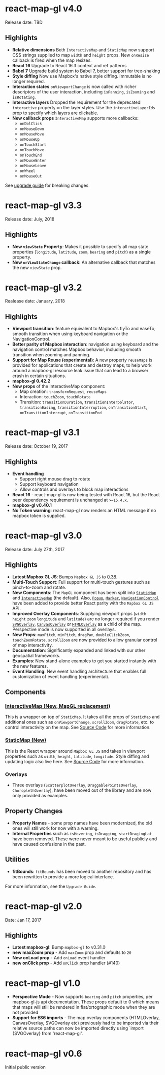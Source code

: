 # react-map-gl v4.0

Release date: TBD

## Highlights

- **Relative dimensions** Both `InteractiveMap` and `StaticMap` now support CSS strings supplied to map `width` and `height` props. New `onResize` callback is fired when the map resizes.
- **React 16** Upgrade to React 16.3 context and ref patterns
- **Babel 7** Upgrade build system to Babel 7, better support for tree-shaking
- **Style diffing** Now use Mapbox's native style diffing. Immutable is no longer required.
- **Interaction states** `onViewportChange` is now called with richer descriptors of the user interaction, including `isPanning`, `isZooming` and `isRotating`.
- **Interactive layers** Dropped the requirement for the deprecated `interactive` property on the layer styles. Use the `interactiveLayerIds` prop to specify which layers are clickable.
- **New callback props** `InteractiveMap` supports more callbacks:
  + `onDblClick`
  + `onMouseDown`
  + `onMouseMove`
  + `onMouseUp`
  + `onTouchStart`
  + `onTouchMove`
  + `onTouchEnd`
  + `onMouseEnter`
  + `onMouseLeave`
  + `onWheel`
  + `onMouseOut`

See [upgrade guide](/docs/upgrade-guide.md) for breaking changes.

# react-map-gl v3.3

Release date: July, 2018

## Highlights

- **New `viewState` Property**: Makes it possible to specify all map state properties (`longitude`, `latitude`, `zoom`, `bearing` and `pitch`) as a single property.
- **New `onViewStateChange` callback**: An alternative callback that matches the new `viewState` prop.


# react-map-gl v3.2

Realease date: January, 2018

## Highlights

- **Viewport transition**: feature equivalent to Mapbox's flyTo and easeTo; smooth transition when using keyboard navigation or the NavigationControl.
- **Better parity of Mapbox interaction**: navigation using keyboard and the navigation control matches Mapbox behavior, including smooth transition when zooming and panning.
- **Support for Map Reuse (experimental)**: A new property `reuseMaps` is provided for applications that create and destroy maps, to help work around a mapbox-gl resource leak issue that can lead to a browser crash in certain situations.
- **mapbox-gl 0.42.2**
- **New props** of the InteractiveMap component:
  + Map creation: `transformRequest`, `reuseMaps`
  + Interaction: `touchZoom`, `touchRotate`
  + Transition: `transitionDuration`, `transitionInterpolator`, `transitionEasing`, `transitionInterruption`, `onTransitionStart`, `onTransitionInterrupt`, `onTransitionEnd`


# react-map-gl v3.1

Release date: October 19, 2017

## Highlights

- **Event handling**
  + Support right mouse drag to rotate
  + Support keyboard navigation
  + Allow controls and overlays to block map interactions
- **React 16** - react-map-gl is now being tested with React 16, but the React peer dependency requirement is unchanged at `>=15.4.x`.
- **mapbox-gl v0.40.1**
- **No Token warning**: react-map-gl now renders an HTML message if no mapbox token is supplied.


# react-map-gl v3.0

Release date: July 27th, 2017

## Highlights

- **Latest Mapbox GL JS**: Bumps `Mapbox GL JS` to [0.38](https://github.com/mapbox/mapbox-gl-js/releases).
- **Multi-Touch Support**: Full support for multi-touch gestures such as pinch-to-zoom and rotate.
- **New Components**: The `MapGL` component has been split into [`StaticMap`](/#/Documentation/api-reference/static-map) and [`InteractiveMap`](/#/Documentation/api-reference/interactive-map) (the default). Also, [`Popup`](/#/Documentation/api-reference/popup), [`Marker`](/#/Documentation/api-reference/marker), [`NavigationControl`](/#/Documentation/api-reference/navigation-control) have been added to provide better React parity with the `Mapbox GL JS` API.
- **Improved Overlay Components**: Supplying viewport props (`width` `height` `zoom` `longitude` and `latitude`) are no longer required if you render [`SVGOverlay`](/#/Documentation/api-reference/svg-overlay), [`CanvasOverlay`](/#/Documentation/api-reference/canvas-overlay) or [`HTMLOverlay`](/#/Documentation/api-reference/html-overlay) as a child of the map. Perspective mode is now supported in all overlays.
- **New Props**: `maxPitch`, `minPitch`, `dragPan`, `doubleClickZoom`, `touchZoomRotate`,
`scrollZoom` are now provided to allow granular control of map interactivity.
- **Documentation**: Significantly expanded and linked with our other geospatial frameworks.
- **Examples**: New stand-alone examples to get you started instantly with the new features.
- **Event Handling**: New event handling architecture that enables full customization of event handling (experimental).

## Components

### [InteractiveMap (New, MapGL replacement)](/#/Documentation/api-reference/interactive-map)

This is a wrapper on top of `StaticMap`. It takes all the props of `StaticMap` and additional ones such as `onViewportChange`, `scrollZoom`, `dragRotate`, etc. to control interactivity on the map. See [Source Code](https://github.com/uber/react-map-gl/blob/master/src/components/interactive-map.js) for more information.

### [StaticMap (New)](/#/Documentation/api-reference/static-map)

This is the React wrapper around `Mapbox GL JS` and takes in viewport properties such as `width`, `height`, `latitude`, `longitude`. Style diffing and updating logic also live here. See [Source Code](https://github.com/uber/react-map-gl/blob/master/src/components/static-map.js) for more information.

### Overlays

* Three overlays (`ScatterplotOverlay`, `DraggablePointsOverlay`, `ChoroplethOverlay`), have been moved out of the library and are now only provided as examples.

## Property Changes

- **Property Names** - some prop names have been modernized, the old ones will still work for now with a warning.
- **Internal Properties** such as `isHovering`, `isDragging`, `startDragLngLat` have been removed.
These were never meant to be useful publicly and have caused confusions in the past.

## Utilities

* **fitBounds**: `fitBounds` has been moved to another repository and has been rewritten to provide a more logical interface.

For more information, see the `Upgrade Guide`.


# react-map-gl v2.0

Date: Jan 17, 2017

## Highlights
- **Latest mapbox-gl**: Bump `mapbox-gl` to v0.31.0
- **new maxZoom prop** - Add `maxZoom` prop and defaults to `20`
- **New onLoad prop** - Add `onLoad` event handler
- **new onClick prop** - Add `onClick` prop handler (#140)


# react-map-gl v1.0

* **Perspective Mode** - Now supports `bearing` and `pitch` properties, per mapbox-gl-js api documentation. These props default to 0 which means that maps will still be rendered in flat/ortographic mode when they are not provided
* **Support for ES6 imports** - The map overlay components (HTMLOverlay, CanvasOverlay, SVGOverlay etc) previously had to be imported via their relative source paths can now be imported directly using `import {SVGOverlay} from 'react-map-gl'.


# react-map-gl v0.6

Initial public version
